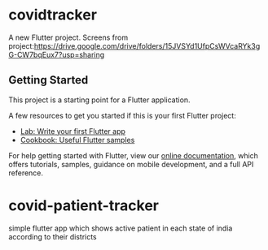 # covidtracker

A new Flutter project.
Screens from project:https://drive.google.com/drive/folders/15JVSYd1UfpCsWVcaRYk3gG-CW7bqEux7?usp=sharing

## Getting Started

This project is a starting point for a Flutter application.

A few resources to get you started if this is your first Flutter project:

- [Lab: Write your first Flutter app](https://flutter.dev/docs/get-started/codelab)
- [Cookbook: Useful Flutter samples](https://flutter.dev/docs/cookbook)

For help getting started with Flutter, view our
[online documentation](https://flutter.dev/docs), which offers tutorials,
samples, guidance on mobile development, and a full API reference.
# covid-patient-tracker

simple flutter app which shows active patient in each state of india according to their districts 
